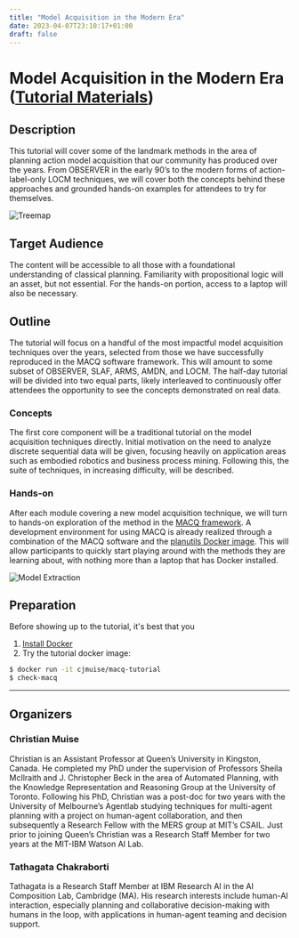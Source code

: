```yaml
---
title: "Model Acquisition in the Modern Era"
date: 2023-04-07T23:10:17+01:00
draft: false
---
```


# Model Acquisition in the Modern Era (**[Tutorial Materials](https://github.com/AI-Planning/macq-tutorial)**)

## Description

This tutorial will cover some of the landmark methods in the area of planning action model acquisition that our community has produced over the years. From OBSERVER in the early 90’s to the modern forms of action-label-only LOCM techniques, we will cover both the concepts behind these approaches and grounded hands-on examples for attendees to try for themselves.

![Treemap](https://mulab.ai/img/projects/macq/treemap.png)

## Target Audience

The content will be accessible to all those with a foundational understanding of classical planning. Familiarity with propositional logic will an asset, but not essential. For the hands-on portion, access to a laptop will also be necessary.

## Outline

The tutorial will focus on a handful of the most impactful model acquisition techniques over the years, selected from those we have successfully reproduced in the MACQ software framework. This will amount to some subset of OBSERVER, SLAF, ARMS, AMDN, and LOCM. The half-day tutorial will be divided into two equal parts, likely interleaved to continuously offer attendees the opportunity to see the concepts demonstrated on real data.

### Concepts

The first core component will be a traditional tutorial on the model acquisition techniques directly. Initial motivation on the need to analyze discrete sequential data will be given, focusing heavily on application areas such as embodied robotics and business process mining. Following this, the suite of techniques, in increasing difficulty, will be described.

### Hands-on

After each module covering a new model acquisition technique, we will turn to hands-on exploration of the method in the [MACQ framework](https://macq.planning.domains/). A development environment for using MACQ is already realized through a combination of the MACQ software and the [planutils Docker image](https://hub.docker.com/r/aiplanning/planutils). This will allow participants to quickly start playing around with the methods they are learning about, with nothing more than a laptop that has Docker installed.

![Model Extraction](https://mulab.ai/img/projects/macq/extraction.png)

## Preparation

Before showing up to the tutorial, it's best that you

1. [Install Docker](https://docs.docker.com/get-docker/)
2. Try the tutorial docker image:

```bash
$ docker run -it cjmuise/macq-tutorial
$ check-macq
```

----

## Organizers

### Christian Muise

Christian is an Assistant Professor at Queen’s University in Kingston, Canada. He completed my PhD under the supervision of Professors Sheila McIlraith and J. Christopher Beck in the area of Automated Planning, with the Knowledge Representation and Reasoning Group at the University of Toronto. Following his PhD, Christian was a post-doc for two years with the University of Melbourne’s Agentlab studying techniques for multi-agent planning with a project on human-agent collaboration, and then subsequently a Research Fellow with the MERS group at MIT’s CSAIL. Just prior to joining Queen’s Christian was a Research Staff Member for two years at the MIT-IBM Watson AI Lab.

### Tathagata Chakraborti

Tathagata is a Research Staff Member at IBM Research AI in the AI Composition Lab, Cambridge (MA). His research interests include human-AI interaction, especially planning and collaborative decision-making with humans in the loop, with applications in human-agent teaming and decision support.


